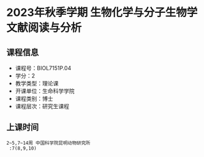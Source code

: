 # 2023年秋季学期 生物化学与分子生物学文献阅读与分析 






## 课程信息

- 课程号：BIOL7151P.04
- 学分：2
- 教学类型：理论课
- 开课单位：生命科学学院
- 课程类别：博士
- 课程层次：研究生课程

## 上课时间

```
2~5,7~14周 中国科学院昆明动物研究所
 :7(8,9,10)
```

